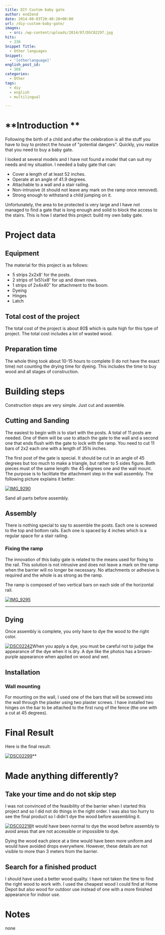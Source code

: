 ```yaml
---
title: DIY Custom baby gate
author: end2end
date: 2014-08-03T20:40:20+00:00
url: /diy-custom-baby-gate/
images:
  - src: /wp-content/uploads/2014/07/DSC02297.jpg
hits:
  - 236
Snippet Title:
  - Other languages
Snippet:
  - '[otherlanguage]'
english_post_id:
  - 168
categories:
  - Other
tags:
  - diy
  - english
  - multilingual

---
```

# **Introduction **

Following the birth of a child and after the celebration is all the stuff you have to buy to protect the house of "potential dangers". Quickly, you realize that you need to buy a baby gate.

I looked at several models and I have not found a model that can suit my needs and my situation. I needed a baby gate that can:  

  * Cover a length of at least 52 inches.
  * Operate at an angle of 41.9 degrees.
  * Attachable to a wall and a stair railing.
  * Non-intrusive (it should not leave any mark on the ramp once removed).
  * Strong enough to withstand a child jumping on it.

Unfortunately, the area to be protected is very large and I have not managed to find a gate that is long enough and solid to block the access to the stairs. This is how I started this project: ​​build my own baby gate.

# **Project data**

## **Equipment**

The material for this project is as follows:

  * 5 strips 2x2x8' for the posts.
  * 2 strips of 1x5½x8' for up and down rows.
  * 1 strips of 2x4x40&#8243; for attachment to the boom.
  * Dyeing
  * Hinges
  * Latch

## **Total cost of the project**

The total cost of the project is about 80$ which is quite high for this type of project. The total cost includes a lot of wasted wood.

## **Preparation time**

The whole thing took about 10-15 hours to complete (I do not have the exact time) not counting the drying time for dyeing. This includes the time to buy wood and all stages of construction.

# **Building steps**

Construction steps are very simple. Just cut and assemble.

## **Cutting and Sanding**

The easiest to begin with is to start with the posts. A total of 11 posts are needed. One of them will be use to attach the gate to the wall and a second one that ends flush with the gate to lock with the ramp. You need to cut 11 bars of 2x2 each one with a length of 35¾ inches.

The first post of the gate is special. It should be cut in an angle of 45 degrees but too much to make a triangle, but rather to 5 sides figure. Both pieces must of the same length: the 45 degrees one and the wall mount. The purpose is to facilitate the attachment step in the wall assembly. The following picture explains it better:

[![IMG_9290](/wp-content/uploads/2014/07/IMG_9290.jpg)](/wp-content/uploads/2014/07/IMG_9290.jpg)

Sand all parts before assembly.

## **Assembly**

There is nothing special to say to assemble the posts. Each one is screwed to the top and bottom rails. Each one is spaced by 4 inches which  is a regular space for a stair railing.

### **Fixing the ramp**

The innovation of this baby gate is related to the means used for fixing to the rail. This solution is not intrusive and does not leave a mark on the ramp when the barrier will no longer be necessary. No attachments or adhesive is required and the whole is as strong as the ramp.

The ramp is composed of two vertical bars on each side of the horizontal rail.

[![IMG_9295](/wp-content/uploads/2014/07/IMG_9295.jpg)](/wp-content/uploads/2014/07/IMG_9295.jpg)  
 ****

## **Dying**

Once assembly is complete, you only have to dye the wood to the right color.

[![DSC02242](/wp-content/uploads/2014/07/DSC02242.jpg)](/wp-content/uploads/2014/07/DSC02242.jpg)When you apply a dye, you must be careful not to judge the appearance of the dye when it is dry. A dye like the photos has a brown-purple appearance when applied on wood and wet.

## **Installation**

### **Wall mounting**

For mounting on the wall, I used one of the bars that will be screwed into the wall through the plaster using two plaster screws. I have installed two hinges on the bar to be attached to the first rung of the fence (the one with a cut at 45 degrees).

# **Final Result**

Here is the final result:

[![DSC02299](/wp-content/uploads/2014/07/DSC02299.jpg)](/wp-content/uploads/2014/07/DSC02299.jpg)**

# **Made anything differently?**

## **Take your time and do not skip step**

I was not convinced of the feasibility of the barrier when I started this project and so I did not do things in the right order. I was also too hurry to see the final product so I didn't dye the wood before assembling it.

[![DSC02216](/wp-content/uploads/2014/07/DSC02216.jpg)](/wp-content/uploads/2014/07/DSC02216.jpg)It would have been normal to dye the wood before assembly to avoid areas that are not accessible or impossible to dye.

Dying the wood each piece at a time would have been more uniform and would have avoided drops everywhere. However, these details are not visible to more than 3 meters from the barrier.

## **Search for a finished product**

I should have used a better wood quality. I have not taken the time to find the right wood to work with. I used the cheapest wood I could find at Home Depot but also wood for outdoor use instead of one with a more finished appearance for indoor use.

# **Notes**

none
